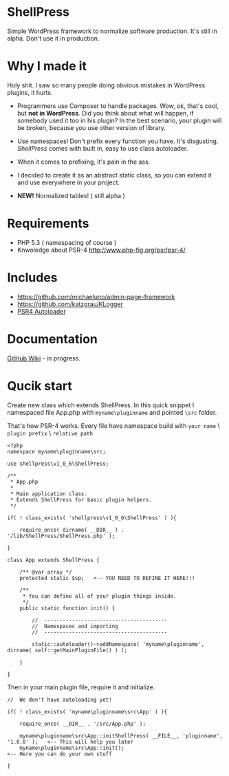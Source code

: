 # ShellPress
Simple WordPress framework to normalize software production.
It's still in alpha. Don't use it in production.

# Why I made it
Holy shit. I saw so many people doing obvious mistakes in WordPress plugins, it hurts.

- Programmers use Composer to handle packages. Wow, ok, that's cool, but **not in WordPress**.
Did you think about what will happen, if somebody used it too in his plugin?
In the best scenario, your plugin will be broken, because you use other version of library.

- Use namespaces! Don't prefix every function you have. It's disgusting.
_ShellPress_ comes with built in, easy to use class autoloader.

- When it comes to prefixing, it's pain in the ass.

- I decided to create it as an abstract static class, so you can extend it and use everywhere in your project.

- **NEW!** Normalized tables! ( still alpha )

# Requirements
- PHP 5.3 ( namespacing of course )
- Knwoledge about PSR-4 http://www.php-fig.org/psr/psr-4/

# Includes
- https://github.com/michaeluno/admin-page-framework
- https://github.com/katzgrau/KLogger
- [PSR4 Autoloader](https://github.com/php-fig/fig-standards/blob/master/accepted/PSR-4-autoloader.md)

# Documentation

[GitHub Wiki](https://github.com/dualjack/ShellPress/wiki) - in progress.

# Qucik start

Create new class which extends ShellPress.
In this quick snippet I namespaced file App.php with `myname\pluginname` and pointed `\src` folder.

That's how PSR-4 works. Every file have namespace build with `your name` \ `plugin prefix` \ `relative path`

```
<?php
namespace myname\pluginname\src;

use shellpress\v1_0_6\ShellPress;

/**
 * App.php
 *
 * Main application class.
 * Extends ShellPress for basic plugin helpers.
 */

if( ! class_exists( 'shellpress\v1_0_6\ShellPress' ) ){

    require_once( dirname( __DIR__ ) . '/lib/ShellPress/ShellPress.php' );

}

class App extends ShellPress {

    /** @var array */
    protected static $sp;   <-- YOU NEED TO DEFINE IT HERE!!!

    /**
     * You can define all of your plugin things inside.
     */
    public static function init() {

        //  ----------------------------------------
        //  Namespaces and importing
        //  ----------------------------------------

        static::autoloader()->addNamespace( 'myname\pluginname', dirname( self::getMainPluginFile() ) );

    }

}
```

Then in your main plugin file, require it and initialize.

```
//  We don't have autoloading yet!

if( ! class_exists( 'myname\pluginname\src\App' ) ){

    require_once( __DIR__ . '/src/App.php' );

    myname\pluginname\src\App::initShellPress( __FILE__, 'pluginname', '1.0.0' );   <-- This will help you later
    myname\pluginname\src\App::init();                                              <-- Here you can do your own stuff

}
```

